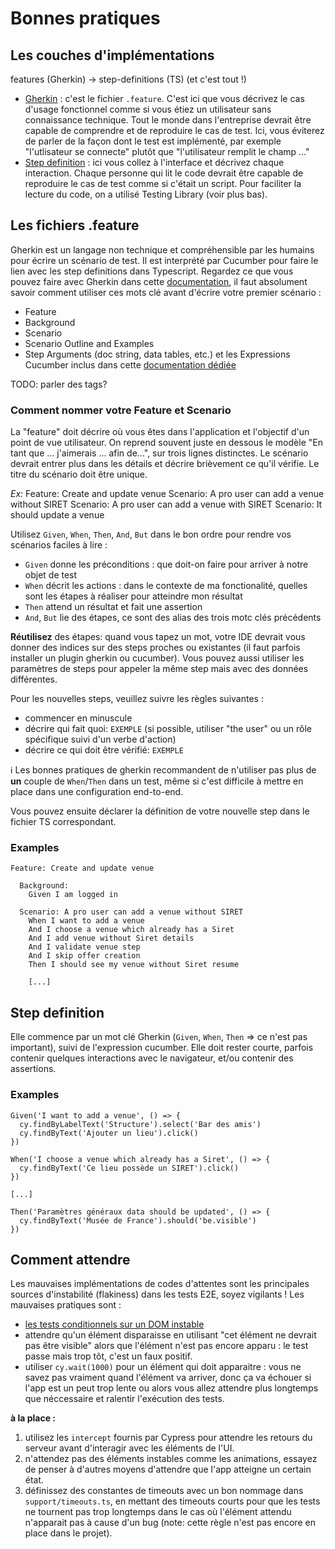 # Bonnes pratiques

## Les couches d'implémentations

features (Gherkin) -> step-definitions (TS) (et c'est tout !)

-   [Gherkin](#writing-your-first-scenario-with-gherkin) : c'est le fichier `.feature`. C'est ici que vous décrivez le cas d'usage fonctionnel comme si vous étiez un utilisateur sans connaissance technique. Tout le monde dans l'entreprise devrait être capable de comprendre et de reproduire le cas de test. Ici, vous éviterez de parler de la façon dont le test est implémenté, par exemple "l'utlisateur se connecte" plutôt que "l'utilisateur remplit le champ ..."
-   [Step definition](#step-definition) : ici vous collez à l'interface et décrivez chaque interaction. Chaque personne qui lit le code devrait être capable de reproduire le cas de test comme si c'était un script. Pour faciliter la lecture du code, on a utilisé Testing Library (voir plus bas). 

## Les fichiers .feature

Gherkin est un langage non technique et compréhensible par les humains pour écrire un scénario de test. Il est interprété par Cucumber pour faire le lien avec les step definitions dans Typescript. Regardez ce que vous pouvez faire avec Gherkin dans cette [documentation](https://cucumber.io/docs/gherkin/reference/), il faut absolument savoir comment utiliser ces mots clé avant d'écrire votre premier scénario :

-   Feature
-   Background
-   Scenario
-   Scenario Outline and Examples
-   Step Arguments (doc string, data tables, etc.) et les Expressions Cucumber inclus dans cette [documentation dédiée](https://github.com/cucumber/cucumber-expressions#readme)

TODO: parler des tags?

### Comment nommer votre Feature et Scenario

La "feature" doit décrire où vous êtes dans l'application et l'objectif d'un point de vue utilisateur. On reprend souvent juste en dessous le modèle "En tant que ... j'aimerais ... afin de...", sur trois lignes distinctes.
Le scénario devrait entrer plus dans les détails et décrire brièvement ce qu'il vérifie. Le titre du scénario doit être unique.

_Ex:_
Feature: Create and update venue
  Scenario: A pro user can add a venue without SIRET
  Scenario: A pro user can add a venue with SIRET
  Scenario: It should update a venue

Utilisez `Given`, `When`, `Then`, `And`, `But` dans le bon ordre pour rendre vos scénarios faciles à lire :

-   `Given` donne les préconditions : que doit-on faire pour arriver à notre objet de test
-   `When` décrit les actions : dans le contexte de ma fonctionalité, quelles sont les étapes à réaliser pour atteindre mon résultat
-   `Then` attend un résultat et fait une assertion
-   `And`, `But` lie des étapes, ce sont des alias des trois motc clés précédents

**Réutilisez** des étapes: quand vous tapez un mot, votre IDE devrait vous donner des indices sur des steps proches ou existantes (il faut parfois installer un plugin gherkin ou cucumber).
Vous pouvez aussi utiliser les paramètres de steps pour appeler la même step mais avec des données différentes.

Pour les nouvelles steps, veuillez suivre les règles suivantes :

-   commencer en minuscule
-   décrire qui fait quoi: `EXEMPLE` (si possible, utiliser "the user" ou un rôle spécifique suivi d'un verbe d'action)
-   décrire ce qui doit être vérifié: `EXEMPLE`

:information_source: Les bonnes pratiques de gherkin recommandent de n'utiliser pas plus de **un** couple de `When`/`Then` dans un test, même si c'est difficile à mettre en place dans une configuration end-to-end.

Vous pouvez ensuite déclarer la définition de votre nouvelle step dans le fichier TS correspondant.

### Examples

```
Feature: Create and update venue

  Background:
    Given I am logged in

  Scenario: A pro user can add a venue without SIRET
    When I want to add a venue
    And I choose a venue which already has a Siret
    And I add venue without Siret details
    And I validate venue step
    And I skip offer creation
    Then I should see my venue without Siret resume
    
    [...]
```    

## Step definition

Elle commence par un mot clé Gherkin (`Given`, `When`, `Then` => ce n'est pas important), suivi de l'expression cucumber. Elle doit rester courte, parfois contenir quelques interactions avec le navigateur, et/ou contenir des assertions.

### Examples

```
Given('I want to add a venue', () => {
  cy.findByLabelText('Structure').select('Bar des amis')
  cy.findByText('Ajouter un lieu').click()
})

When('I choose a venue which already has a Siret', () => {
  cy.findByText('Ce lieu possède un SIRET').click()
})

[...]

Then('Paramètres généraux data should be updated', () => {
  cy.findByText('Musée de France').should('be.visible')
})
```

## Comment attendre

Les mauvaises implémentations de codes d'attentes sont les principales sources d'instabilité (flakiness) dans les tests E2E, soyez vigilants ! Les mauvaises pratiques sont :

-   [les tests conditionnels sur un DOM instable](https://docs.cypress.io/guides/core-concepts/conditional-testing)
-   attendre qu'un élément disparaisse en utilisant "cet élément ne devrait pas être visible" alors que l'élément n'est pas encore apparu : le test passe mais trop tôt, c'est un faux positif.
-   utiliser `cy.wait(1000)` pour un élément qui doit apparaitre : vous ne savez pas vraiment quand l'élément va arriver, donc ça va échouer si l'app est un peut trop lente ou alors vous allez attendre plus longtemps que néccessaire et ralentir l'exécution des tests.

**à la place :**

1. utilisez les `intercept` fournis par Cypress pour attendre les retours du serveur avant d'interagir avec les éléments de l'UI.
2. n'attendez pas des éléments instables comme les animations, essayez de penser à d'autres moyens d'attendre que l'app atteigne un certain état.
3. définissez des constantes de timeouts avec un bon nommage dans `support/timeouts.ts`, en mettant des timeouts courts pour que les tests ne tournent pas trop longtemps dans le cas où l'élément attendu n'apparait pas à cause d'un bug (note: cette règle n'est pas encore en place dans le projet).